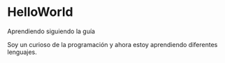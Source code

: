 # HelloWorld
Aprendiendo siguiendo la guía

Soy un curioso de la programación y ahora estoy aprendiendo diferentes lenguajes.
